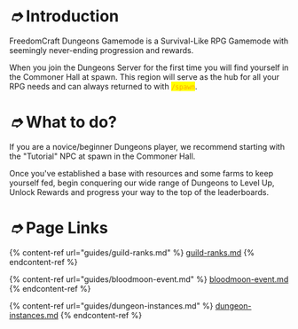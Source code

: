 # _➮_ Introduction

FreedomCraft Dungeons Gamemode is a Survival-Like RPG Gamemode with seemingly never-ending progression and rewards.&#x20;

When you join the Dungeons Server for the first time you will find yourself in the Commoner Hall at spawn. This region will serve as the hub for all your RPG needs and can always returned to with <mark style="color:orange;">`/spawn`</mark>.

# _➮_ What to do?

If you are a novice/beginner Dungeons player, we recommend starting with the "Tutorial" NPC at spawn in the Commoner Hall.

Once you've established a base with resources and some farms to keep yourself fed, begin conquering our wide range of Dungeons to Level Up, Unlock Rewards and progress your way to the top of the leaderboards.

# _➮_ Page Links

{% content-ref url="guides/guild-ranks.md" %}
[guild-ranks.md](guides/Guild%20Ranks.md)
{% endcontent-ref %}

{% content-ref url="guides/bloodmoon-event.md" %}
[bloodmoon-event.md](guides/BloodMoon%20Event.md)
{% endcontent-ref %}

{% content-ref url="guides/dungeon-instances.md" %}
[dungeon-instances.md](guides/Dungeon%20Instances.md)
{% endcontent-ref %}
